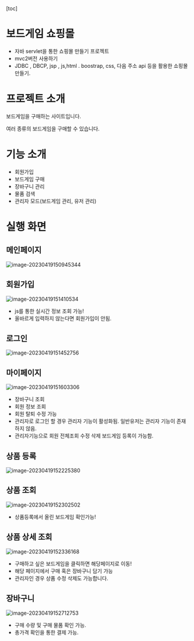 [toc]



# 보드게임 쇼핑몰



* 자바 servlet을 통한 쇼핑몰 만들기 프로젝트
* mvc2버전 사용하기
* JDBC , DBCP, jsp , js,html . boostrap, css, 다음 주소 api 등을 활용한 쇼핑몰 만들기. 

# 프로젝트 소개

보드게임을 구매하는 사이트입니다.

여러 종류의 보드게임을 구매할 수 있습니다. 





# 기능 소개

* 회원가입
* 보드게임 구매
* 장바구니 관리
* 물품 검색
* 관리자 모드(보드게임 관리, 유저 관리)



# 실행 화면



## 메인페이지

![image-20230419150945344](./images/image-20230419150945344.png)



## 회원가입

![image-20230419151410534](./images/image-20230419151410534.png)

* js를 통한 실시간 정보 조회 가능! 
* 올바르게 입력하지 않는다면 회원가입이 안됨.



## 로그인

![image-20230419151452756](./images/image-20230419151452756.png)



## 마이페이지

![image-20230419151603306](./images/image-20230419151603306.png)

* 장바구니 조회
* 회원 정보 조회
* 회원 탈퇴 수정 가능 
* 관리자로 로그인 할 경우 관리자 기능이 활성화됨. 일반유저는 관리자 기능이 존재하지 않음.
* 관리자기능으로 회원 전체조회 수정 삭제 보드게임 등록이 가능함.



## 상품 등록

![image-20230419152225380](./images/image-20230419152225380.png)



## 상품 조회

![image-20230419152302502](./images/image-20230419152302502.png)

* 상품등록에서 올린 보드게임 확인가능!





## 상품 상세 조회

![image-20230419152336168](./images/image-20230419152336168.png)

* 구매하고 싶은 보드게임을 클릭하면 해당페이지로 이동!
* 해당 페이지에서 구매 혹은 장바구니 담기 가능
* 관리자인 경우 상품 수정 삭제도 가능합니다.



## 장바구니

![image-20230419152712753](./images/image-20230419152712753.png)

* 구매 수량 및 구매 물품 확인 가능.
* 총가격 확인을 통한 결제 가능. 

